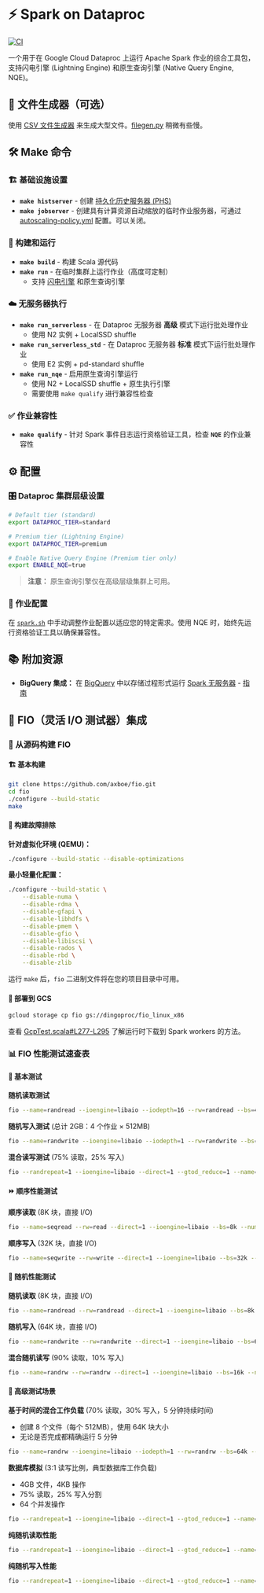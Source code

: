 # ⚡ Spark on Dataproc

[![CI](https://github.com/cloudymoma/dataproc-scala/actions/workflows/ci.yml/badge.svg)](https://github.com/cloudymoma/dataproc-scala/actions/workflows/ci.yml)

一个用于在 Google Cloud Dataproc 上运行 Apache Spark 作业的综合工具包，支持闪电引擎 (Lightning Engine) 和原生查询引擎 (Native Query Engine, NQE)。

## 📁 文件生成器（可选）

使用 [CSV 文件生成器](https://github.com/cloudymoma/csv_data_generator) 来生成大型文件。[filegen.py](filegen.py) 稍微有些慢。

## 🛠️ Make 命令

### 🏗️ 基础设施设置
- **`make histserver`** - 创建 [持久化历史服务器 (PHS)](https://cloud.google.com/dataproc/docs/concepts/jobs/history-server)
- **`make jobserver`** - 创建具有计算资源自动缩放的临时作业服务器，可通过 [autoscaling-policy.yml](autoscaling-policy.yml) 配置。可以关闭。

### 🔨 构建和运行
- **`make build`** - 构建 Scala 源代码
- **`make run`** - 在临时集群上运行作业（高度可定制）
  - 支持 [闪电引擎](https://cloud.google.com/blog/products/data-analytics/introducing-lightning-engine-for-apache-spark?e=48754805) 和原生查询引擎

### ☁️ 无服务器执行
- **`make run_serverless`** - 在 Dataproc 无服务器 **高级** 模式下运行批处理作业
  - 使用 N2 实例 + LocalSSD shuffle
- **`make run_serverless_std`** - 在 Dataproc 无服务器 **标准** 模式下运行批处理作业
  - 使用 E2 实例 + pd-standard shuffle
- **`make run_nqe`** - 启用原生查询引擎运行
  - 使用 N2 + LocalSSD shuffle + 原生执行引擎
  - 需要使用 `make qualify` 进行兼容性检查

### ✅ 作业兼容性
- **`make qualify`** - 针对 Spark 事件日志运行资格验证工具，检查 **`NQE`** 的作业兼容性

## ⚙️ 配置

### 🎛️ Dataproc 集群层级设置
```bash
# Default tier (standard)
export DATAPROC_TIER=standard

# Premium tier (Lightning Engine)
export DATAPROC_TIER=premium

# Enable Native Query Engine (Premium tier only)
export ENABLE_NQE=true
```

> **注意：** 原生查询引擎仅在高级层级集群上可用。

### 📝 作业配置
在 [`spark.sh`](spark.sh) 中手动调整作业配置以适应您的特定需求。使用 NQE 时，始终先运行资格验证工具以确保兼容性。

## 📚 附加资源

- **BigQuery 集成：** 在 [BigQuery](https://cloud.google.com/bigquery) 中以存储过程形式运行 [Spark 无服务器](https://cloud.google.com/products/serverless-spark) - [指南](https://github.com/cloudymoma/gcp-playgroud-public/blob/master/BigQuery/bq_spark.md)

## 🔬 FIO（灵活 I/O 测试器）集成

### 🔧 从源码构建 FIO

#### 🏗️ 基本构建
```bash
git clone https://github.com/axboe/fio.git
cd fio
./configure --build-static
make
```

#### 🔧 构建故障排除

**针对虚拟化环境 (QEMU)：**
```bash
./configure --build-static --disable-optimizations
```

**最小轻量化配置：**
```bash
./configure --build-static \
    --disable-numa \
    --disable-rdma \
    --disable-gfapi \
    --disable-libhdfs \
    --disable-pmem \
    --disable-gfio \
    --disable-libiscsi \
    --disable-rados \
    --disable-rbd \
    --disable-zlib
```

运行 `make` 后，`fio` 二进制文件将在您的项目目录中可用。

#### 🚀 部署到 GCS
```bash
gcloud storage cp fio gs://dingoproc/fio_linux_x86
```

查看 [GcpTest.scala#L277-L295](https://github.com/cloudymoma/dataproc-scala/blob/main/src/main/scala/GcpTest.scala#L277-L295) 了解运行时下载到 Spark workers 的方法。

### 📊 FIO 性能测试速查表

#### 🔨 基本测试

**随机读取测试**
```bash
fio --name=randread --ioengine=libaio --iodepth=16 --rw=randread --bs=4k --direct=0 --size=512M --numjobs=4 --runtime=240 --group_reporting
```

**随机写入测试** (总计 2GB：4 个作业 × 512MB)
```bash
fio --name=randwrite --ioengine=libaio --iodepth=1 --rw=randwrite --bs=4k --direct=0 --size=512M --numjobs=4 --runtime=240 --group_reporting
```

**混合读写测试** (75% 读取，25% 写入)
```bash
fio --randrepeat=1 --ioengine=libaio --direct=1 --gtod_reduce=1 --name=test --filename=random_read_write.fio --bs=4k --iodepth=64 --size=4G --readwrite=randrw --rwmixread=75
```

#### ⏩ 顺序性能测试

**顺序读取** (8K 块，直接 I/O)
```bash
fio --name=seqread --rw=read --direct=1 --ioengine=libaio --bs=8k --numjobs=8 --size=1G --runtime=600 --group_reporting
```

**顺序写入** (32K 块，直接 I/O)
```bash
fio --name=seqwrite --rw=write --direct=1 --ioengine=libaio --bs=32k --numjobs=4 --size=2G --runtime=600 --group_reporting
```

#### 🎲 随机性能测试

**随机读取** (8K 块，直接 I/O)
```bash
fio --name=randread --rw=randread --direct=1 --ioengine=libaio --bs=8k --numjobs=16 --size=1G --runtime=600 --group_reporting
```

**随机写入** (64K 块，直接 I/O)
```bash
fio --name=randwrite --rw=randwrite --direct=1 --ioengine=libaio --bs=64k --numjobs=8 --size=512m --runtime=600 --group_reporting
```

**混合随机读写** (90% 读取，10% 写入)
```bash
fio --name=randrw --rw=randrw --direct=1 --ioengine=libaio --bs=16k --numjobs=8 --rwmixread=90 --size=1G --runtime=600 --group_reporting
```

#### 🚀 高级测试场景

**基于时间的混合工作负载** (70% 读取，30% 写入，5 分钟持续时间)
- 创建 8 个文件（每个 512MB），使用 64K 块大小
- 无论是否完成都精确运行 5 分钟
```bash
fio --name=randrw --ioengine=libaio --iodepth=1 --rw=randrw --bs=64k --direct=1 --size=512m --numjobs=8 --runtime=300 --group_reporting --time_based --rwmixread=70
```

**数据库模拟** (3:1 读写比例，典型数据库工作负载)
- 4GB 文件，4KB 操作
- 75% 读取，25% 写入分割
- 64 个并发操作
```bash
fio --randrepeat=1 --ioengine=libaio --direct=1 --gtod_reduce=1 --name=test --filename=test --bs=4k --iodepth=64 --size=4G --readwrite=randrw --rwmixread=75
```

**纯随机读取性能**
```bash
fio --randrepeat=1 --ioengine=libaio --direct=1 --gtod_reduce=1 --name=test --filename=test --bs=4k --iodepth=64 --size=4G --readwrite=randread
```

**纯随机写入性能**
```bash
fio --randrepeat=1 --ioengine=libaio --direct=1 --gtod_reduce=1 --name=test --filename=test --bs=4k --iodepth=64 --size=4G --readwrite=randwrite
```